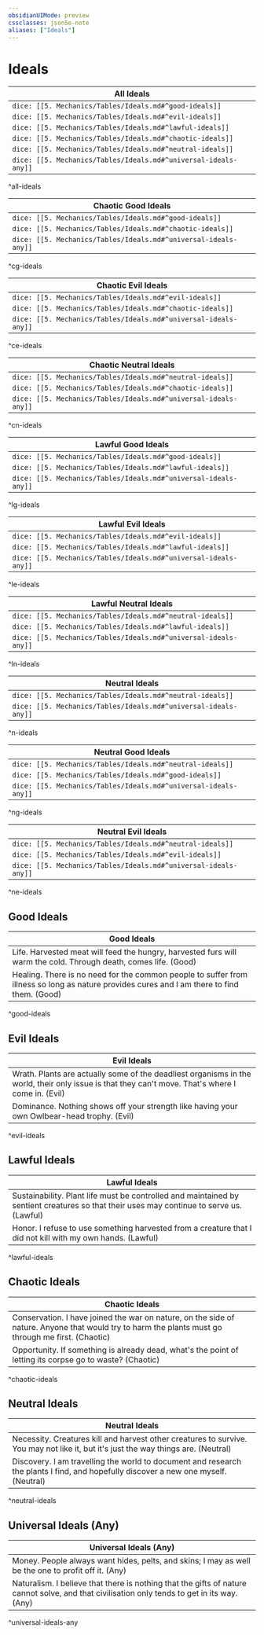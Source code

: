 ```yaml
---
obsidianUIMode: preview
cssclasses: json5e-note
aliases: ["Ideals"]
---
```

# Ideals

| All Ideals |
|------------|
| `dice: [[5. Mechanics/Tables/Ideals.md#^good-ideals]]`  |
| `dice: [[5. Mechanics/Tables/Ideals.md#^evil-ideals]]`  |
| `dice: [[5. Mechanics/Tables/Ideals.md#^lawful-ideals]]`  |
| `dice: [[5. Mechanics/Tables/Ideals.md#^chaotic-ideals]]`  |
| `dice: [[5. Mechanics/Tables/Ideals.md#^neutral-ideals]]`  |
| `dice: [[5. Mechanics/Tables/Ideals.md#^universal-ideals-any]]`  |
^all-ideals

| Chaotic Good Ideals |
|------------|
| `dice: [[5. Mechanics/Tables/Ideals.md#^good-ideals]]`  |
| `dice: [[5. Mechanics/Tables/Ideals.md#^chaotic-ideals]]`  |
| `dice: [[5. Mechanics/Tables/Ideals.md#^universal-ideals-any]]`  |
^cg-ideals

| Chaotic Evil Ideals |
|------------|
| `dice: [[5. Mechanics/Tables/Ideals.md#^evil-ideals]]`  |
| `dice: [[5. Mechanics/Tables/Ideals.md#^chaotic-ideals]]`  |
| `dice: [[5. Mechanics/Tables/Ideals.md#^universal-ideals-any]]`  |
^ce-ideals

| Chaotic Neutral Ideals |
|------------|
| `dice: [[5. Mechanics/Tables/Ideals.md#^neutral-ideals]]`  |
| `dice: [[5. Mechanics/Tables/Ideals.md#^chaotic-ideals]]`  |
| `dice: [[5. Mechanics/Tables/Ideals.md#^universal-ideals-any]]`  |
^cn-ideals

| Lawful Good Ideals |
|------------|
| `dice: [[5. Mechanics/Tables/Ideals.md#^good-ideals]]`  |
| `dice: [[5. Mechanics/Tables/Ideals.md#^lawful-ideals]]`  |
| `dice: [[5. Mechanics/Tables/Ideals.md#^universal-ideals-any]]`  |
^lg-ideals

| Lawful Evil Ideals |
|------------|
| `dice: [[5. Mechanics/Tables/Ideals.md#^evil-ideals]]`  |
| `dice: [[5. Mechanics/Tables/Ideals.md#^lawful-ideals]]`  |
| `dice: [[5. Mechanics/Tables/Ideals.md#^universal-ideals-any]]`  |
^le-ideals

| Lawful Neutral Ideals |
|------------|
| `dice: [[5. Mechanics/Tables/Ideals.md#^neutral-ideals]]`  |
| `dice: [[5. Mechanics/Tables/Ideals.md#^lawful-ideals]]`  |
| `dice: [[5. Mechanics/Tables/Ideals.md#^universal-ideals-any]]`  |
^ln-ideals

| Neutral Ideals |
|------------|
| `dice: [[5. Mechanics/Tables/Ideals.md#^neutral-ideals]]`  |
| `dice: [[5. Mechanics/Tables/Ideals.md#^universal-ideals-any]]`  |
^n-ideals

| Neutral Good Ideals |
|------------|
| `dice: [[5. Mechanics/Tables/Ideals.md#^neutral-ideals]]`  |
| `dice: [[5. Mechanics/Tables/Ideals.md#^good-ideals]]`  |
| `dice: [[5. Mechanics/Tables/Ideals.md#^universal-ideals-any]]`  |
^ng-ideals

| Neutral Evil Ideals |
|------------|
| `dice: [[5. Mechanics/Tables/Ideals.md#^neutral-ideals]]`  |
| `dice: [[5. Mechanics/Tables/Ideals.md#^evil-ideals]]`  |
| `dice: [[5. Mechanics/Tables/Ideals.md#^universal-ideals-any]]`  |
^ne-ideals

## Good Ideals

| Good Ideals |
|-------------|
| Life. Harvested meat will feed the hungry, harvested furs will warm the cold. Through death, comes life. (Good) |
| Healing. There is no need for the common people to suffer from illness so long as nature provides cures and I am there to find them. (Good) |
^good-ideals

## Evil Ideals

| Evil Ideals |
|-------------|
| Wrath. Plants are actually some of the deadliest organisms in the world, their only issue is that they can't move. That's where I come in. (Evil) |
| Dominance. Nothing shows off your strength like having your own Owlbear-head trophy. (Evil) |
^evil-ideals

## Lawful Ideals

| Lawful Ideals |
|---------------|
| Sustainability. Plant life must be controlled and maintained by sentient creatures so that their uses may continue to serve us. (Lawful) |
| Honor. I refuse to use something harvested from a creature that I did not kill with my own hands. (Lawful) |
^lawful-ideals

## Chaotic Ideals

| Chaotic Ideals |
|----------------|
| Conservation. I have joined the war on nature, on the side of nature. Anyone that would try to harm the plants must go through me first. (Chaotic) |
| Opportunity. If something is already dead, what's the point of letting its corpse go to waste? (Chaotic) |
^chaotic-ideals

## Neutral Ideals

| Neutral Ideals |
|----------------|
| Necessity. Creatures kill and harvest other creatures to survive. You may not like it, but it's just the way things are. (Neutral) |
| Discovery. I am travelling the world to document and research the plants I find, and hopefully discover a new one myself. (Neutral) |
^neutral-ideals

## Universal Ideals (Any)

| Universal Ideals (Any) |
|------------------------|
| Money. People always want hides, pelts, and skins; I may as well be the one to profit off it. (Any) |
| Naturalism. I believe that there is nothing that the gifts of nature cannot solve, and that civilisation only tends to get in its way. (Any) |
^universal-ideals-any